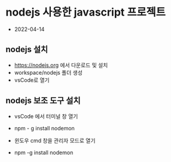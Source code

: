 # nodejs 사용한 javascript 프로젝트
* 2022-04-14

## nodejs 설치

* https://nodejs.org 에서 다운로드 및 설치
* workspace/nodejs 폴더 생성
* vsCode로 열기

## nodejs 보조 도구 설치

* vsCode 에서 터미널 창 열기
* npm - g install nodemon

* 윈도우 cmd 창을 관리자 모드로 열기
* npm -g install nodemon
